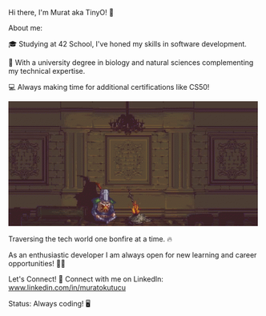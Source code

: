 Hi there, I'm Murat aka TinyO! 🤖

About me:

🎓 Studying at 42 School, I've honed my skills in software development.

🔬 With a university degree in biology and natural sciences complementing my technical expertise.

💻 Always making time for additional certifications like CS50! 





![](https://github.com/OkuM1/OkuM1/blob/main/darksouls.gif)



Traversing the tech world one bonfire at a time. 🔥



As an enthusiastic developer I am always open for new learning and career opportunities!  🚀✨

Let's Connect!
🔗 Connect with me on LinkedIn: www.linkedin.com/in/muratokutucu

Status: Always coding! 🖥️
